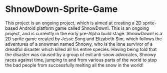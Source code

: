 ShnowDown-Sprite-Game
=====================

This project is an ongoing project, which is aimed at creating a 2D sprite-based Android platform game called ShnowDown!. This is an ongoing project, and is currently in the early pre-Alpha build stage.  ShnowDown! is a 2D sprite game created by Jesse Song and Elizabeth Sim, which follows the adventures of a snowman named Shnowy, who is the lone survivor of a dreadful disaster which killed all his entire species. Having being told that the disaster was caused by a group of evil anti-snow advocates, Shnowy races against time, jumping to and from various parts of the world to stop the bad people from successfully melting all the snow in the world!
